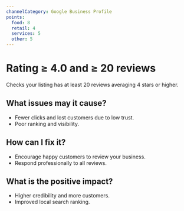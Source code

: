 ```yaml
---
channelCategory: Google Business Profile
points:
  food: 8
  retail: 4
  services: 5
  other: 5
---
```


# Rating ≥ 4.0 and ≥ 20 reviews

Checks your listing has at least 20 reviews averaging 4 stars or higher.

## What issues may it cause?

- Fewer clicks and lost customers due to low trust.
- Poor ranking and visibility.

## How can I fix it?

- Encourage happy customers to review your business.
- Respond professionally to all reviews.

## What is the positive impact?

- Higher credibility and more customers.
- Improved local search ranking. 